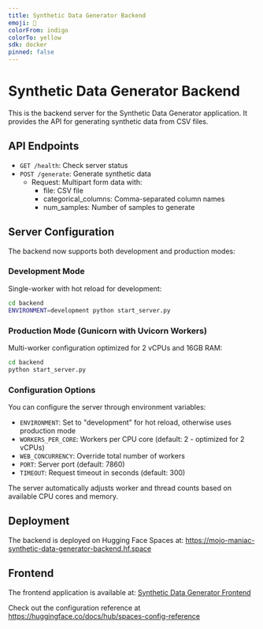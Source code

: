 ```yaml
---
title: Synthetic Data Generator Backend
emoji: 🦀
colorFrom: indigo
colorTo: yellow
sdk: docker
pinned: false
---
```


# Synthetic Data Generator Backend

This is the backend server for the Synthetic Data Generator application. It provides the API for generating synthetic data from CSV files.

## API Endpoints

- `GET /health`: Check server status
- `POST /generate`: Generate synthetic data
  - Request: Multipart form data with:
    - file: CSV file
    - categorical_columns: Comma-separated column names
    - num_samples: Number of samples to generate

## Server Configuration

The backend now supports both development and production modes:

### Development Mode

Single-worker with hot reload for development:

```bash
cd backend
ENVIRONMENT=development python start_server.py
```

### Production Mode (Gunicorn with Uvicorn Workers)

Multi-worker configuration optimized for 2 vCPUs and 16GB RAM:

```bash
cd backend
python start_server.py
```

### Configuration Options

You can configure the server through environment variables:

- `ENVIRONMENT`: Set to "development" for hot reload, otherwise uses production mode
- `WORKERS_PER_CORE`: Workers per CPU core (default: 2 - optimized for 2 vCPUs)
- `WEB_CONCURRENCY`: Override total number of workers
- `PORT`: Server port (default: 7860)
- `TIMEOUT`: Request timeout in seconds (default: 300)

The server automatically adjusts worker and thread counts based on available CPU cores and memory.

## Deployment

The backend is deployed on Hugging Face Spaces at:
https://mojo-maniac-synthetic-data-generator-backend.hf.space

## Frontend

The frontend application is available at:
[Synthetic Data Generator Frontend](https://github.com/yourusername/synthetic-data-generator-frontend)

Check out the configuration reference at https://huggingface.co/docs/hub/spaces-config-reference
